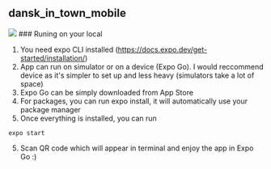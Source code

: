 ## dansk_in_town_mobile
<img src="https://i.ibb.co/8c1FQFs/dit-Screen.png">
### Runing on your local

1. You need expo CLI installed (https://docs.expo.dev/get-started/installation/)
2. App can run on simulator or on a device (Expo Go). I would reccommend device as it's simpler to set up and less heavy (simulators take a lot of space)
3. Expo Go can be simply downloaded from App Store
3. For packages, you can run expo install, it will automatically use your package manager 
4. Once everything is installed, you can run 
````
expo start
````
5. Scan QR code which will appear in terminal and enjoy the app in Expo Go :) 
